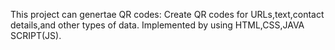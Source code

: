 This project can genertae QR codes: Create QR codes for URLs,text,contact details,and other types of data. Implemented by using HTML,CSS,JAVA SCRIPT(JS).
